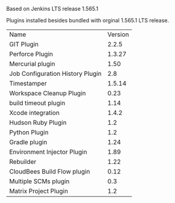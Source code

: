 Based on Jenkins LTS release 1.565.1

Plugins installed besides bundled with orginal 1.565.1 LTS release.

<table>
<tr><td>Name</td><td>Version</td></tr>
<tr><td>GIT Plugin</td><td>2.2.5</td></tr>
<tr><td>Perforce Plugin</td><td>1.3.27</td></tr>
<tr><td>Mercurial plugin</td><td>1.50</td></tr>
<tr><td>Job Configuration History Plugin</td><td>2.8</td></tr>
<tr><td>Timestamper</td><td>1.5.14</td></tr>
<tr><td>Workspace Cleanup Plugin</td><td>0.23</td></tr>
<tr><td>build timeout plugin</td><td>1.14</td></tr>
<tr><td>Xcode integration</td><td>1.4.2</td></tr>
<tr><td>Hudson Ruby Plugin</td><td>1.2</td></tr>
<tr><td>Python Plugin</td><td>1.2</td></tr>
<tr><td>Gradle plugin</td><td>1.24</td></tr>
<tr><td>Environment Injector Plugin</td><td>1.89</td></tr>
<tr><td>Rebuilder</td><td>1.22</td></tr>
<tr><td>CloudBees Build Flow plugin</td><td>0.12</td>

<tr><td>Multiple SCMs plugin</td><td>0.3</td></tr>
<tr><td>Matrix Project Plugin</td><td>1.2</td></tr>


</table>